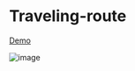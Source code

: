 ﻿# Traveling-route

[Demo](https://somnuekm.github.io/Traveling-route/)

![image](https://user-images.githubusercontent.com/58202287/167256120-3cee4b73-e01d-4c86-99eb-332133c25aad.png)

